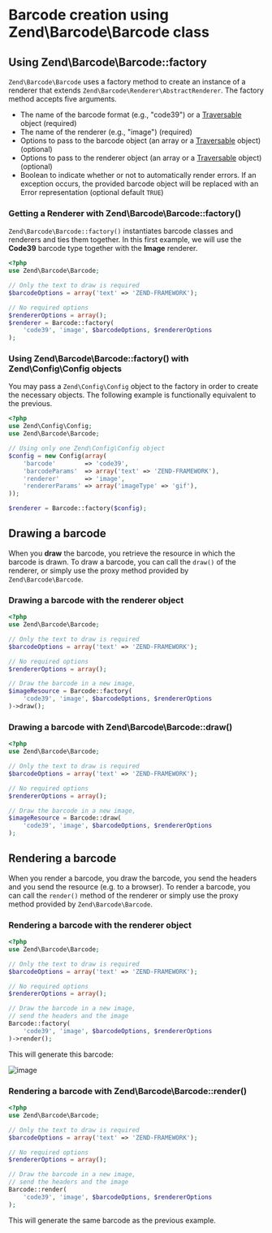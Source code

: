 # Barcode creation using Zend\\Barcode\\Barcode class

## Using Zend\\Barcode\\Barcode::factory

`Zend\Barcode\Barcode` uses a factory method to create an instance of a renderer that extends
`Zend\Barcode\Renderer\AbstractRenderer`. The factory method accepts five arguments.

- The name of the barcode format (e.g., "code39") or a [Traversable](http://php.net/traversable)
object (required)
- The name of the renderer (e.g., "image") (required)
- Options to pass to the barcode object (an array or a [Traversable](http://php.net/traversable)
object) (optional)
- Options to pass to the renderer object (an array or a [Traversable](http://php.net/traversable)
object) (optional)
- Boolean to indicate whether or not to automatically render errors. If an exception occurs, the
provided barcode object will be replaced with an Error representation (optional default `TRUE`)

### Getting a Renderer with Zend\\Barcode\\Barcode::factory()

`Zend\Barcode\Barcode::factory()` instantiates barcode classes and renderers and ties them together.
In this first example, we will use the **Code39** barcode type together with the **Image** renderer.

```php
<?php
use Zend\Barcode\Barcode;

// Only the text to draw is required
$barcodeOptions = array('text' => 'ZEND-FRAMEWORK');

// No required options
$rendererOptions = array();
$renderer = Barcode::factory(
    'code39', 'image', $barcodeOptions, $rendererOptions
);

```

### Using Zend\\Barcode\\Barcode::factory() with Zend\\Config\\Config objects

You may pass a `Zend\Config\Config` object to the factory in order to create the necessary objects.
The following example is functionally equivalent to the previous.

```php
<?php
use Zend\Config\Config;
use Zend\Barcode\Barcode;

// Using only one Zend\Config\Config object
$config = new Config(array(
    'barcode'        => 'code39',
    'barcodeParams'  => array('text' => 'ZEND-FRAMEWORK'),
    'renderer'       => 'image',
    'rendererParams' => array('imageType' => 'gif'),
));

$renderer = Barcode::factory($config);

```

## Drawing a barcode

When you **draw** the barcode, you retrieve the resource in which the barcode is drawn. To draw a
barcode, you can call the `draw()` of the renderer, or simply use the proxy method provided by
`Zend\Barcode\Barcode`.

### Drawing a barcode with the renderer object

```php
<?php
use Zend\Barcode\Barcode;

// Only the text to draw is required
$barcodeOptions = array('text' => 'ZEND-FRAMEWORK');

// No required options
$rendererOptions = array();

// Draw the barcode in a new image,
$imageResource = Barcode::factory(
    'code39', 'image', $barcodeOptions, $rendererOptions
)->draw();

```

### Drawing a barcode with Zend\\Barcode\\Barcode::draw()

```php
<?php
use Zend\Barcode\Barcode;

// Only the text to draw is required
$barcodeOptions = array('text' => 'ZEND-FRAMEWORK');

// No required options
$rendererOptions = array();

// Draw the barcode in a new image,
$imageResource = Barcode::draw(
    'code39', 'image', $barcodeOptions, $rendererOptions
);

```

## Rendering a barcode

When you render a barcode, you draw the barcode, you send the headers and you send the resource
(e.g. to a browser). To render a barcode, you can call the `render()` method of the renderer or
simply use the proxy method provided by `Zend\Barcode\Barcode`.

### Rendering a barcode with the renderer object

```php
<?php
use Zend\Barcode\Barcode;

// Only the text to draw is required
$barcodeOptions = array('text' => 'ZEND-FRAMEWORK');

// No required options
$rendererOptions = array();

// Draw the barcode in a new image,
// send the headers and the image
Barcode::factory(
    'code39', 'image', $barcodeOptions, $rendererOptions
)->render();

```

This will generate this barcode:

![image](../images/zend.barcode.introduction.example-1.png)

### Rendering a barcode with Zend\\Barcode\\Barcode::render()

```php
<?php
use Zend\Barcode\Barcode;

// Only the text to draw is required
$barcodeOptions = array('text' => 'ZEND-FRAMEWORK');

// No required options
$rendererOptions = array();

// Draw the barcode in a new image,
// send the headers and the image
Barcode::render(
    'code39', 'image', $barcodeOptions, $rendererOptions
);

```

This will generate the same barcode as the previous example.

